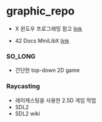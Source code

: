 # graphic_repo

- X 윈도우 프로그래밍 참고 [link](https://wiki.kldp.org/KoreanDoc/html/X-Window-Programming/X-Window-Programming.html#toc7)

- 42 Docs MiniLibX [link](https://harm-smits.github.io/42docs/libs/minilibx)

### SO_LONG
- 간단한 top-down 2D game

### Raycasting
- 레이캐스팅을 사용한 2.5D 게임 작업
- SDL2
- SDL2 wiki
